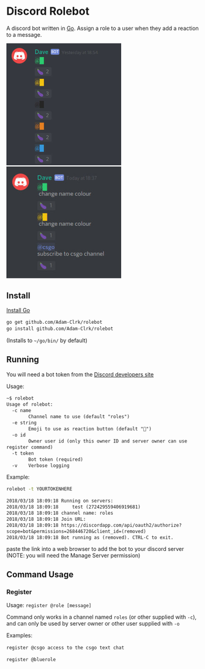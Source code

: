 # Discord Rolebot
A discord bot written in [Go](https://golang.org/). Assign a role to a user when they add a reaction to a message.

<img src="screenshots/1.jpg" width="300"> <img src="screenshots/2.jpg" width="300">

## Install
[Install Go](https://golang.org/doc/install#install)
```sh
go get github.com/Adam-Clrk/rolebot
go install github.com/Adam-Clrk/rolebot
```
(Installs to `~/go/bin/` by default)

## Running
You will need a bot token from the [Discord developers site](https://discordapp.com/developers/applications/me)

Usage:
```
~$ rolebot
Usage of rolebot:
  -c name
    	Channel name to use (default "roles")
  -e string
    	Emoji to use as reaction button (default "🍆")
  -o id
    	Owner user id (only this owner ID and server owner can use register command)
  -t token
    	Bot token (required)
  -v	Verbose logging
```
Example:
```sh
rolebot -t YOURTOKENHERE
```
```
2018/03/18 18:09:18 Running on servers:
2018/03/18 18:09:18 	test (272429559406919681)
2018/03/18 18:09:18 channel name: roles
2018/03/18 18:09:18 Join URL:
2018/03/18 18:09:18 https://discordapp.com/api/oauth2/authorize?scope=bot&permissions=268446720&client_id=(removed)
2018/03/18 18:09:18 Bot running as (removed). CTRL-C to exit.
```
paste the link into a web browser to add the bot to your discord server (NOTE: you will need the Manage Server permission)

## Command Usage


### Register
Usage: `register @role [message]`

Command only works in a channel named `roles` (or other supplied with `-c`), and can only be used by server owner or other user supplied with `-o`

Examples:

`register @csgo access to the csgo text chat`

`register @bluerole`

